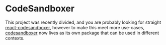 # CodeSandboxer

This project was recently divided, and you are probably looking for straight [react-codesandboxer](/packages/react-codesandboxer), however to make this meet more use-cases, [codesandboxer](/packages/codesandboxer) now lives as its own package that can be used in different contexts.
